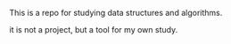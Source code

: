 This is a repo for studying data structures and algorithms.

it is not a project, but a tool for my own study.